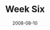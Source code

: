 ---
layout: message
category: message
series: "One"
title: "Week Six"
date: 2008-08-10
message_id: 510
---